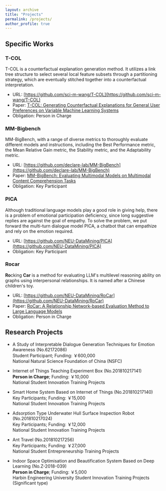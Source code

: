 ```yaml
---
layout: archive
title: "Projects"
permalink: /projects/
author_profile: true
---
```

## Specific Works

### T-COL
T-COL is a counterfactual explanation generation method. It utilizes a link tree structure to select several local feature subsets through a partitioning strategy, which are eventually stitched together into a counterfactual interpretation.
- URL: [https://github.com/sci-m-wang/T-COL](https://github.com/sci-m-wang/T-COL)
- Paper: [T-COL: Generating Counterfactual Explanations for General User Preferences on Variable Machine Learning Systems](https://arxiv.org/abs/2309.16146)
- Obligation: Person in Charge

### MM-Bigbench
MM-BigBench, with a range of diverse metrics to thoroughly evaluate different models and instructions, including the Best Performance metric, the Mean Relative Gain metric, the Stability metric, and the Adaptability metric.
- URL: [https://github.com/declare-lab/MM-BigBench](https://github.com/declare-lab/MM-BigBench)
- Paper: [MM-BigBench: Evaluating Multimodal Models on Multimodal Content Comprehension Tasks](https://arxiv.org/abs/2310.09036)
- Obligation: Key Participant

### PICA
Although traditional language models play a good role in giving help, there is a problem of emotional participation deficiency, since long suggestive replies are against the goal of empathy. To solve the problem, we put forward the multi-turn dialogue model PICA, a chatbot that can empathize and rely on the emotion required.
- URL: [https://github.com/NEU-DataMining/PICA](https://github.com/NEU-DataMining/PICA)
- Obligation: Key Participant

### Rocar
**Ro**cking **Car** is a method for evaluating LLM's multilevel reasoning ability on graphs using interpersonal relationships. It is named after a Chinese children's toy.
- URL: [https://github.com/NEU-DataMining/RoCar](https://github.com/NEU-DataMining/RoCar)
- Paper: [RoCar: A Relationship Network-based Evaluation Method to Large Language Models](https://arxiv.org/abs/2307.15997)
- Obligation: Person in Charge

## Research Projects

<ul>
<li><p>A Study of Interpretable Dialogue Generation Techniques for Emotion Awareness (No.62172086) <br />
Student Participant;  Funding: ￥600,000 <br />
National Natural Science Foundation of China (NSFC) <br /></p>
</li>
</ul>
<ul>
<li><p>Internet of Things Teaching Experiment Box (No.201810217141) <br />
<b>Person in Charge</b>;  Funding: ￥10,000 <br />
National Student Innovation Training Projects <br /></p>
</li>
</ul>
<ul>
<li><p>Smart Home System Based on Internet of Things (No.201810217140) <br />
Key Participants;  Funding: ￥15,000 <br />
National Student Innovation Training Projects <br /></p>
</li>
</ul>
<ul>
<li><p>Adsorption Type Underwater Hull Surface Inspection Robot (No.201810217024) <br />
Key Participants;  Funding: ￥12,000 <br />
National Student Innovation Training Projects <br /></p>
</li>
</ul>
<ul>
<li><p>Ant Travel (No.201810217256) <br />
Key Participants;  Funding: ￥27,000 <br />
National Student Entrepreneurship Training Projects <br /></p>
</li>
</ul>
<ul>
<li><p>Indoor Space Optimisation and Beautification System Based on Deep Learning (No.Z-2018-039) <br />
<b>Person in Charge</b>;  Funding: ￥5,000 <br />
Harbin Engineering University Student Innovation Training Projects (Significant type) <br /></p>
</li>
</ul>
